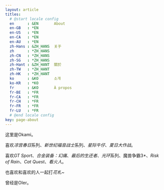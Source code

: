```yaml
---
layout: article
titles:
  # @start locale config
  en      : &EN       About
  en-GB   : *EN
  en-US   : *EN
  en-CA   : *EN
  en-AU   : *EN
  zh-Hans : &ZH_HANS  关于
  zh      : *ZH_HANS
  zh-CN   : *ZH_HANS
  zh-SG   : *ZH_HANS
  zh-Hant : &ZH_HANT  關於
  zh-TW   : *ZH_HANT
  zh-HK   : *ZH_HANT
  ko      : &KO       소개
  ko-KR   : *KO
  fr      : &KO       À propos
  fr-BE   : *FR
  fr-CA   : *FR
  fr-CH   : *FR
  fr-FR   : *FR
  fr-LU   : *FR
  # @end locale config
key: page-about
---
```


这里是Okami。

喜欢*凉宫春日*系列、*新世纪福音战士*系列、*星际牛仔*、*夏日大作战*。

喜欢*GT Sport*、*合金装备：幻痛*、*最后的生还者*、*光环*系列、魔兽争霸3*、*Risk of Rain*、*Cat Quest*、*看火人*。

也喜欢和喜欢的人一起打*花札*~

曾经是OIer。